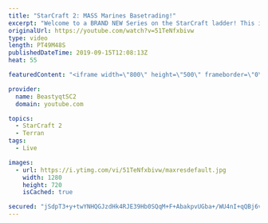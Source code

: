 ```yaml
---
title: "StarCraft 2: MASS Marines Basetrading!"
excerpt: "Welcome to a BRAND NEW Series on the StarCraft ladder! This is the \"Mass Marines to Grandmaster\" challenge, where the only attacking unit that I'm allowed to make is Marines - and that's it! I am allowed to make Medivacs just so that the gaemplay is not too monotonous, but I believe I could even make"
originalUrl: https://youtube.com/watch?v=51TeNfxbivw
type: video
length: PT49M48S
publishedDateTime: 2019-09-15T12:08:13Z
heat: 55

featuredContent: "<iframe width=\"800\" height=\"500\" frameborder=\"0\" src=\"https://www.youtube.com/embed/51TeNfxbivw\" allow=\"accelerometer; autoplay; encrypted-media; gyroscope; picture-in-picture\" allowfullscreen></iframe>"

provider:
  name: BeastyqtSC2
  domain: youtube.com

topics:
  - StarCraft 2
  - Terran
tags:
  - Live

images:
  - url: https://i.ytimg.com/vi/51TeNfxbivw/maxresdefault.jpg
    width: 1280
    height: 720
    isCached: true

secured: "jSdpT3+y+twYNHQGJzdHk4RJE39Hb0SQqM+F+AbakpvUGba+/WU4nI+qQBj6vT0asVNDelKyKEwfdOPfIhWLeEaEM0X6/jecgIPStnvXDZVJXUxLZx0Jey5W+C8I/NnnFPB2cIntwIZcfE3lUzdb3499wcgX/a+C1IDX+agpmXqihfhw5jemk1wnEOPalMF3ZeVT2Q7cCbWzWqaYY5Xha7y6fcbvV5nOVfigJ0CVb4fvpdaanY5Qln0Dg2Py6QjH5+sNkQs90CtXxG/Q24Jzd9QhhxhfuGzWJF3ysxFxhwAgf/gsG3y+bskJsW4BHt3eGEM7GmL8nV/iW5eCjN6vBtYRPa/4TbEGtuRCahXjgYuiCWL621VesfsmFE298TX3fGJLi5HUP8NSnoOJSYiIYrxH5WS1+EBt2J0Hl7m+nN0=;kn9h8VyZrpv+MlejYz+lQg=="
---
```


